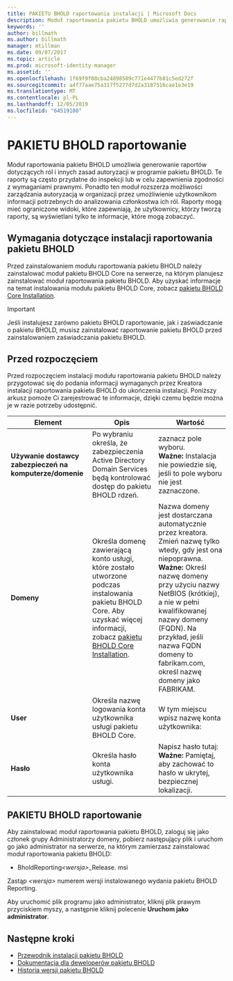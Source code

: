 ```yaml
---
title: PAKIETU BHOLD raportowania instalacji | Microsoft Docs
description: Moduł raportowania pakietu BHOLD umożliwia generowanie raportów dotyczących ról i zasad autoryzacji
keywords: ''
author: billmath
ms.author: billmath
manager: mtillman
ms.date: 09/07/2017
ms.topic: article
ms.prod: microsoft-identity-manager
ms.assetid: ''
ms.openlocfilehash: 1f69f9f08cba24898509c771e4477b81c5ed272f
ms.sourcegitcommit: a4f77aae75a317f5277d7d2a3187516cae1e3e19
ms.translationtype: MT
ms.contentlocale: pl-PL
ms.lasthandoff: 12/05/2019
ms.locfileid: "64519180"
---
```

# <a name="bhold-reporting-installation"></a>PAKIETU BHOLD raportowanie

Moduł raportowania pakietu BHOLD umożliwia generowanie raportów dotyczących ról i innych zasad autoryzacji w programie pakietu BHOLD. Te raporty są często przydatne do inspekcji lub w celu zapewnienia zgodności z wymaganiami prawnymi. Ponadto ten moduł rozszerza możliwości zarządzania autoryzacją w organizacji przez umożliwienie użytkownikom informacji potrzebnych do analizowania członkostwa ich ról. Raporty mogą mieć ograniczone widoki, które zapewniają, że użytkownicy, którzy tworzą raporty, są wyświetlani tylko te informacje, które mogą zobaczyć.

## <a name="bhold-reporting-installation-requirements"></a>Wymagania dotyczące instalacji raportowania pakietu BHOLD

Przed zainstalowaniem modułu raportowania pakietu BHOLD należy zainstalować moduł pakietu BHOLD Core na serwerze, na którym planujesz zainstalować moduł raportowania pakietu BHOLD. Aby uzyskać informacje na temat instalowania modułu pakietu BHOLD Core, zobacz [pakietu BHOLD Core Installation](https://technet.microsoft.com/library/jj134095(v=ws.10).aspx).

> [!IMPORTANT]
> Jeśli instalujesz zarówno pakietu BHOLD raportowanie, jak i zaświadczanie o pakietu BHOLD, musisz zainstalować raportowanie pakietu BHOLD przed zainstalowaniem zaświadczania pakietu BHOLD.

## <a name="before-you-begin"></a>Przed rozpoczęciem

Przed rozpoczęciem instalacji modułu raportowania pakietu BHOLD należy przygotować się do podania informacji wymaganych przez Kreatora instalacji raportowania pakietu BHOLD do ukończenia instalacji. Poniższy arkusz pomoże Ci zarejestrować te informacje, dzięki czemu będzie można je w razie potrzeby udostępnić.

| **Element**                                    | **Opis**                                                                                                                                                                                                           | **Wartość**                                                                                                                                                                                                                                                                                                            |
|---------------------------------------------|---------------------------------------------------------------------------------------------------------------------------------------------------------------------------------------------------------------------------|----------------------------------------------------------------------------------------------------------------------------------------------------------------------------------------------------------------------------------------------------------------------------------------------------------------------|
| **Używanie dostawcy zabezpieczeń na komputerze/domenie** | Po wybraniu określa, że zabezpieczenia Active Directory Domain Services będą kontrolować dostęp do pakietu BHOLD rdzeń.                                                                                                                | zaznacz pole wyboru. </br>**Ważne:** Instalacja nie powiedzie się, jeśli to pole wyboru nie jest zaznaczone.                                                                                                                                                                                                                   |
| **Domeny**                                  | Określa domenę zawierającą konto usługi, które zostało utworzone podczas instalowania pakietu BHOLD Core. Aby uzyskać więcej informacji, zobacz [pakietu BHOLD Core Installation](https://technet.microsoft.com/library/jj134095(v=ws.10).aspx). | Nazwa domeny jest dostarczana automatycznie przez kreatora. Zmień nazwę tylko wtedy, gdy jest ona niepoprawna. **Ważne:** Określ nazwę domeny przy użyciu nazwy NetBIOS (krótkiej), a nie w pełni kwalifikowanej nazwy domeny (FQDN). Na przykład, jeśli nazwa FQDN domeny to fabrikam.com, określ nazwę domeny jako FABRIKAM. |
| **User**                                    | Określa nazwę logowania konta użytkownika usługi pakietu BHOLD Core.                                                                                                                                                          | W tym miejscu wpisz nazwę konta użytkownika:                                                                                                                                                                                                                                                                                    |
| **Hasło**                                | Określa hasło konta użytkownika usługi.                                                                                                                                                                       | Napisz hasło tutaj: </br>**Ważne:** Pamiętaj, aby zachować to hasło w ukrytej, bezpiecznej lokalizacji.                                                                                                                                                                                                                  |

## <a name="bhold-reporting-installation"></a>PAKIETU BHOLD raportowanie

Aby zainstalować moduł raportowania pakietu BHOLD, zaloguj się jako członek grupy Administratorzy domeny, pobierz następujący plik i uruchom go jako administrator na serwerze, na którym zamierzasz zainstalować moduł raportowania pakietu BHOLD:

- BholdReporting<em>\<wersja\></em>\_Release. msi

Zastąp *\<wersja\>* numerem wersji instalowanego wydania pakietu BHOLD Reporting.

Aby uruchomić plik programu jako administrator, kliknij plik prawym przyciskiem myszy, a następnie kliknij polecenie **Uruchom jako administrator**.

## <a name="next-steps"></a>Następne kroki

- [Przewodnik instalacji pakietu BHOLD](bhold-installation-guide.md)
- [Dokumentacja dla deweloperów pakietu BHOLD](../reference/mim2016-bhold-developer-reference.md)
- [Historia wersji pakietu BHOLD](../reference/version-bhold-history.md)
